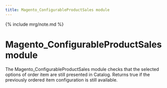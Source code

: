 ```yaml
---
title: Magento_ConfigurableProductSales module
---
```


{% include mrg/note.md %}

# Magento_ConfigurableProductSales module

The Magento_ConfigurableProductSales module checks that the selected options of order item are still presented in
Catalog. Returns true if the previously ordered item configuration is still available. 

